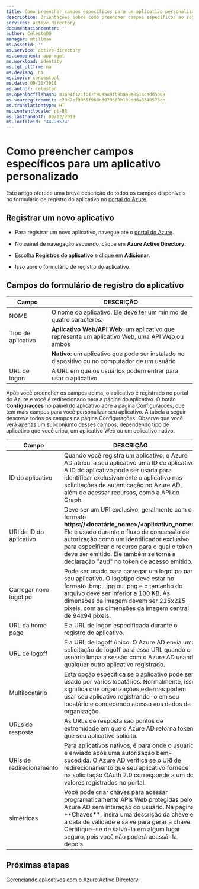 ```yaml
---
title: Como preencher campos específicos para um aplicativo personalizado | Microsoft Docs
description: Orientações sobre como preencher campos específicos ao registrar um aplicativo personalizado com o Azure AD
services: active-directory
documentationcenter: ''
author: CelesteDG
manager: mtillman
ms.assetid: ''
ms.service: active-directory
ms.component: app-mgmt
ms.workload: identity
ms.tgt_pltfrm: na
ms.devlang: na
ms.topic: conceptual
ms.date: 09/11/2018
ms.author: celested
ms.openlocfilehash: 83694f121fb17f90aa89fb9ba99e8514cadd5b09
ms.sourcegitcommit: c29d7ef9065f960c3079660b139dd6a8348576ce
ms.translationtype: HT
ms.contentlocale: pt-BR
ms.lasthandoff: 09/12/2018
ms.locfileid: "44723574"
---
```

# <a name="how-to-fill-out-specific-fields-for-a-custom-developed-application"></a>Como preencher campos específicos para um aplicativo personalizado

Este artigo oferece uma breve descrição de todos os campos disponíveis no formulário de registro do aplicativo no [portal do Azure](https://portal.azure.com).

## <a name="register-a-new-application"></a>Registrar um novo aplicativo

-   Para registrar um novo aplicativo, navegue até o [portal do Azure](https://portal.azure.com).

-   No painel de navegação esquerdo, clique em **Azure Active Directory.**

-   Escolha **Registros do aplicativo** e clique em **Adicionar**.

-   Isso abre o formulário de registro do aplicativo.

## <a name="fields-in-the-application-registration-form"></a>Campos do formulário de registro do aplicativo


| Campo            | DESCRIÇÃO                                                                              |
|------------------|------------------------------------------------------------------------------------------|
| NOME             | O nome do aplicativo. Ele deve ter um mínimo de quatro caracteres.                |
| Tipo de aplicativo | **Aplicativo Web/API Web**: um aplicativo que representa um aplicativo Web, uma API Web ou ambos 
| |**Nativo**: um aplicativo que pode ser instalado no dispositivo ou no computador de um usuário           |
| URL de logon      | A URL em que os usuários podem entrar para usar o aplicativo                                  |

Após você preencher os campos acima, o aplicativo é registrado no portal do Azure e você é redirecionado para a página do aplicativo. O botão **Configurações** no painel do aplicativo abre a página Configurações, que tem mais campos para você personalizar seu aplicativo. A tabela a seguir descreve todos os campos na página Configurações. Observe que você verá apenas um subconjunto desses campos, dependendo tipo de aplicativo que você criou, um aplicativo Web ou um aplicativo nativo.

| Campo           | DESCRIÇÃO                                                                                                                                                                                                                                                                                                     |
|-----------------|-----------------------------------------------------------------------------------------------------------------------------------------------------------------------------------------------------------------------------------------------------------------------------------------------------------------|
| ID do aplicativo  | Quando você registra um aplicativo, o Azure AD atribui a seu aplicativo uma ID de aplicativo. A ID do aplicativo pode ser usada para identificar exclusivamente o aplicativo nas solicitações de autenticação no Azure AD, além de acessar recursos, como a API do Graph.                                                          |
| URI de ID do aplicativo      | Deve ser um URI exclusivo, geralmente com o formato **https://&lt;locatário\_nome&gt;/&lt;aplicativo\_nome&gt;.** Ele é usado durante o fluxo de concessão de autorização como um identificador exclusivo para especificar o recurso para o qual o token deve ser emitido. Ele também se torna a declaração "aud" no token de acesso emitido. |
| Carregar novo logotipo | Pode ser usado para carregar um logotipo para seu aplicativo. O logotipo deve estar no formato .bmp, .jpg ou .png e o tamanho do arquivo deve ser inferior a 100 KB. As dimensões da imagem devem ser 215x215 pixels, com as dimensões da imagem central de 94x94 pixels.                                                       |
| URL da home page   | É a URL de logon especificada durante o registro do aplicativo.                                                                                                                                                                                                                                              |
| URL de logoff      | É a URL de logoff único. O Azure AD envia uma solicitação de logoff para essa URL quando o usuário limpa a sessão com o Azure AD usando qualquer outro aplicativo registrado.                                                                                                                                       |
| Multilocatário  | Esta opção especifica se o aplicativo pode ser usado por vários locatários. Normalmente, isso significa que organizações externas podem usar seu aplicativo registrando-o em seu locatário e concedendo acesso aos dados da organização.                                                                   |
| URLs de resposta      | As URLs de resposta são pontos de extremidade em que o Azure AD retorna tokens que seu aplicativo solicita.                                                                                                                                                                                                          |
| URIs de redirecionamento   | Para aplicativos nativos, é para onde o usuário é enviado após uma autorização bem-sucedida. O Azure AD verifica se o URI de redirecionamento que seu aplicativo fornece na solicitação OAuth 2.0 corresponde a um dos valores registrados no portal.                                                            |
| simétricas            | Você pode criar chaves para acessar programaticamente APIs Web protegidas pelo Azure AD sem interação do usuário. Na página \*\*Chaves\*\*, insira uma descrição da chave e a data de validade e salve para gerar a chave. Certifique-se de salvá-la em algum lugar seguro, pois você não poderá acessá-la depois.             |

## <a name="next-steps"></a>Próximas etapas
[Gerenciando aplicativos com o Azure Active Directory](../manage-apps/what-is-application-management.md)
